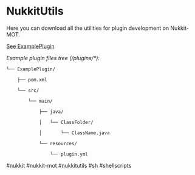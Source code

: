 # NukkitUtils

Here you can download all the utilities for plugin development on Nukkit-MOT.

[See ExamplePlugin](https://github.com/0xcds4r/NukkitUtils/tree/ExamplePlugin)

_Example plugin files tree (/plugins/*):_


    └── ExamplePlugin/
    
        ├── pom.xml
        
        └── src/
        
            └── main/
            
                ├── java/
                
                │   └── ClassFolder/
                
                │       └── ClassName.java
                
                └── resources/
                
                    └── plugin.yml

                    

#nukkit #nukkit-mot #nukkitutils #sh #shellscripts
